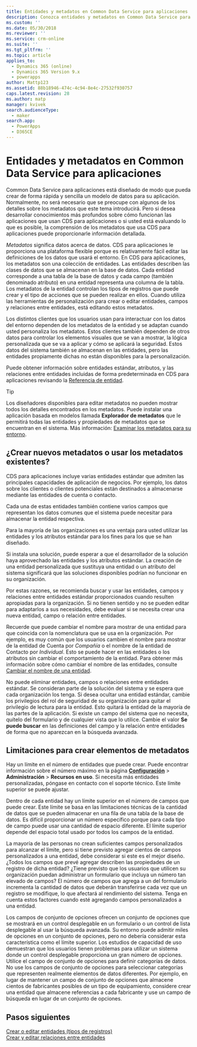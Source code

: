 ```yaml
---
title: Entidades y metadatos en Common Data Service para aplicaciones | MicrosoftDocs
description: Conozca entidades y metadatos en Common Data Service para aplicaciones | MicrosoftDocs
ms.custom: ''
ms.date: 05/30/2018
ms.reviewer: ''
ms.service: crm-online
ms.suite: ''
ms.tgt_pltfrm: ''
ms.topic: article
applies_to:
  - Dynamics 365 (online)
  - Dynamics 365 Version 9.x
  - powerapps
author: Mattp123
ms.assetid: 88b18946-474c-4c94-8e4c-27532f930757
caps.latest.revision: 28
ms.author: matp
manager: kvivek
search.audienceType:
  - maker
search.app:
  - PowerApps
  - D365CE
---
```


# <a name="entities-and-metadata-in-common-data-service-for-apps"></a>Entidades y metadatos en Common Data Service para aplicaciones

Common Data Service para aplicaciones está diseñado de modo que pueda crear de forma rápida y sencilla un modelo de datos para su aplicación. Normalmente, no será necesario que se preocupe con algunos de los detalles sobre los metadatos que este tema introducirá. Pero si desea desarrollar conocimientos más profundos sobre cómo funcionan las aplicaciones que usan CDS para aplicaciones o si usted está evaluando lo que es posible, la comprensión de los metadatos que usa CDS para aplicaciones puede proporcionarle información detallada.

*Metadatos* significa datos acerca de datos. CDS para aplicaciones le proporciona una plataforma flexible porque es relativamente fácil editar las definiciones de los datos que usará el entorno. En CDS para aplicaciones, los metadatos son una colección de entidades. Las entidades describen las clases de datos que se almacenan en la base de datos.  Cada entidad corresponde a una tabla de la base de datos y cada campo (también denominado atributo) en una entidad representa una columna de la tabla. Los metadatos de la entidad controlan los tipos de registros que puede crear y el tipo de acciones que se pueden realizar en ellos. Cuando utiliza las herramientas de personalización para crear o editar entidades, campos y relaciones entre entidades, está editando estos metadatos. 
  
Los distintos clientes que los usuarios usan para interactuar con los datos del entorno dependen de los metadatos de la entidad y se adaptan cuando usted personaliza los metadatos. Estos clientes también dependen de otros datos para controlar los elementos visuales que se van a mostrar, la lógica personalizada que se va a aplicar y cómo se aplicará la seguridad. Estos datos del sistema también se almacenan en las entidades, pero las entidades propiamente dichas no están disponibles para la personalización.

Puede obtener información sobre entidades estándar, atributos, y las relaciones entre entidades incluidas de forma predeterminada en CDS para aplicaciones revisando la [Referencia de entidad](/powerapps/developer/common-data-service/reference/about-entity-reference).

> [!TIP]
> Los diseñadores disponibles para editar metadatos no pueden mostrar todos los detalles encontrados en los metadatos. Puede instalar una aplicación basada en modelos llamada **Explorador de metadatos** que le permitirá todas las entidades y propiedades de metadatos que se encuentran en el sistema. Más información: [Examinar los metadatos para su entorno](https://docs.microsoft.com/dynamics365/customer-engagement/developer/browse-your-metadata).
  
<a name="BKMK_CreateNewOrUseExistingMetadata"></a>

## <a name="create-new-metadata-or-use-existing-metadata"></a>¿Crear nuevos metadatos o usar los metadatos existentes?

CDS para aplicaciones incluye varias entidades estándar que admiten las principales capacidades de aplicación de negocios. Por ejemplo, los datos sobre los clientes o clientes potenciales están destinados a almacenarse mediante las entidades de cuenta o contacto.  
  
Cada una de estas entidades también contiene varios campos que representan los datos comunes que el sistema puede necesitar para almacenar la entidad respectiva.  
  
Para la mayoría de las organizaciones es una ventaja para usted utilizar las entidades y los atributos estándar para los fines para los que se han diseñado. 
  
Si instala una solución, puede esperar a que el desarrollador de la solución haya aprovechado las entidades y los atributos estándar. La creación de una entidad personalizada que sustituya una entidad o un atributo del sistema significará que las soluciones disponibles podrían no funcionar en su organización.  
  
Por estas razones, se recomienda buscar y usar las entidades, campos y relaciones entre entidades estándar proporcionados cuando resulten apropiadas para la organización. Si no tienen sentido y no se pueden editar para adaptarlos a sus necesidades, debe evaluar si se necesita crear una nueva entidad, campo o relación entre entidades. 

<!--  Can we say this yet? 
    
> [!NOTE]
> The [Common Data Model](/powerapps/common-data-model/overview) will provide a capability to add additional standard entities. 

-->

Recuerde que puede cambiar el nombre para mostrar de una entidad para que coincida con la nomenclatura que se usa en la organización. Por ejemplo, es muy común que los usuarios cambien el nombre para mostrar de la entidad de Cuenta por *Compañía* o el nombre de la entidad de Contacto por *Individual*. Esto se puede hacer en las entidades o los atributos sin cambiar el comportamiento de la entidad. Para obtener más información sobre cómo cambiar el nombre de las entidades, consulte [Cambiar el nombre de una entidad](edit-entities.md#change-the-name-of-an-entity).
  
No puede eliminar entidades, campos o relaciones entre entidades estándar. Se consideran parte de la solución del sistema y se espera que cada organización los tenga. Si desea ocultar una entidad estándar, cambie los privilegios del rol de seguridad de su organización para quitar el privilegio de lectura para la entidad. Esto quitará la entidad de la mayoría de las partes de la aplicación. Si existe un campo del sistema que no necesita, quítelo del formulario y de cualquier vista que lo utilice. Cambie el valor **Se puede buscar** en las definiciones del campo y la relación entre entidades de forma que no aparezcan en la búsqueda avanzada. 
  
<a name="BKMK_LimitationsOnMetadata"></a>   

## <a name="limitations-on-creating-metadata-items"></a>Limitaciones para crear elementos de metadatos  

Hay un límite en el número de entidades que puede crear. Puede encontrar información sobre el número máximo en la página **[Configuración](../model-driven-apps/advanced-navigation.md#settings)** > **Administración** > **Recursos en uso**. Si necesita más entidades personalizadas, póngase en contacto con el soporte técnico. Este límite superior se puede ajustar.  
  
Dentro de cada entidad hay un límite superior en el número de campos que puede crear. Este límite se basa en las limitaciones técnicas de la cantidad de datos que se pueden almacenar en una fila de una tabla de la base de datos. Es difícil proporcionar un número específico porque para cada tipo de campo puede usar una cantidad de espacio diferente. El límite superior depende del espacio total usado por todos los campos de la entidad.  
  
La mayoría de las personas no crean suficientes campos personalizados para alcanzar el límite, pero si tiene previsto agregar cientos de campos personalizados a una entidad, debe considerar si este es el mejor diseño. ¿Todos los campos que prevé agregar describen las propiedades de un registro de dicha entidad? ¿Tiene previsto que los usuarios que utilicen su organización puedan administrar un formulario que incluya un número tan elevado de campos? El número de campos que agrega a un del formulario incrementa la cantidad de datos que deberán transferirse cada vez que un registro se modifique, lo que afectará al rendimiento del sistema. Tenga en cuenta estos factores cuando esté agregando campos personalizados a una entidad.  
  
Los campos de conjunto de opciones ofrecen un conjunto de opciones que se mostrará en un control desplegable en un formulario o un control de lista desplegable al usar la búsqueda avanzada. Su entorno puede admitir miles de opciones en un conjunto de opciones, pero no debería considerar esta característica como el límite superior. Los estudios de capacidad de uso demuestran que los usuarios tienen problemas para utilizar un sistema donde un control desplegable proporciona un gran número de opciones. Utilice el campo de conjunto de opciones para definir categorías de datos. No use los campos de conjunto de opciones para seleccionar categorías que representen realmente elementos de datos diferentes. Por ejemplo, en lugar de mantener un campo de conjunto de opciones que almacene cientos de fabricantes posibles de un tipo de equipamiento, considere crear una entidad que almacene referencias a cada fabricante y use un campo de búsqueda en lugar de un conjunto de opciones.  
  
## <a name="next-steps"></a>Pasos siguientes 

[Crear o editar entidades (tipos de registros)](create-edit-entities.md)<br />
[Crear y editar relaciones entre entidades](create-edit-entity-relationships.md)

